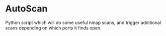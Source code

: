 # AutoScan
Python script which will do some useful nmap scans, and trigger additional scans depending on which ports it finds open.
